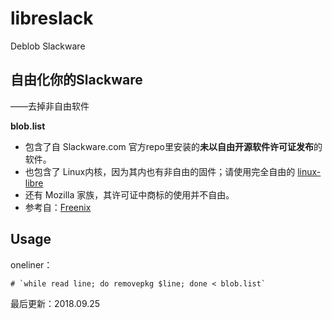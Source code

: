 # libreslack
Deblob Slackware   
## 自由化你的Slackware
——去掉非自由软件   

**blob.list**  
- 包含了自 Slackware.com 官方repo里安装的**未以自由开源软件许可证发布**的软件。
- 也包含了 Linux内核，因为其内也有非自由的固件；请使用完全自由的 [linux-libre](https://www.fsfla.org/ikiwiki/selibre/linux-libre/)
- 还有 Mozilla 家族，其许可证中商标的使用并不自由。
- 参考自：[Freenix](http://freenix.net/fxp/freeslack64-14.2/source/fxp/cfg/) 

## Usage
oneliner：  

	# `while read line; do removepkg $line; done < blob.list`  

最后更新：2018.09.25
